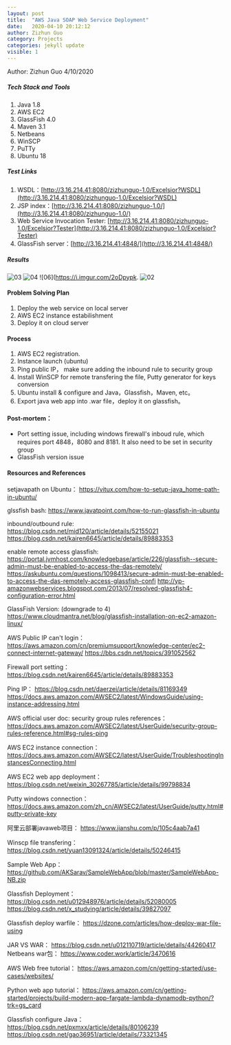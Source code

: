 ```yaml
---
layout: post
title:  "AWS Java SOAP Web Service Deployment"
date:   2020-04-10 20:12:12
author: Zizhun Guo
category: Projects
categories: jekyll update
visible: 1
---
```


Author: Zizhun Guo 4/10/2020

##### Tech Stack and Tools
1. Java 1.8
2. AWS EC2
3. GlassFish 4.0
4. Maven 3.1
5. Netbeans
6. WinSCP
7. PuTTy
8. Ubuntu 18

##### Test Links
1. WSDL：[http://3.16.214.41:8080/zizhunguo-1.0/Excelsior?WSDL](http://3.16.214.41:8080/zizhunguo-1.0/Excelsior?WSDL)
2. JSP index：[http://3.16.214.41:8080/zizhunguo-1.0/](http://3.16.214.41:8080/zizhunguo-1.0/)
3. Web Service Invocation Tester: [http://3.16.214.41:8080/zizhunguo-1.0/Excelsior?Tester](http://3.16.214.41:8080/zizhunguo-1.0/Excelsior?Tester)
4. GlassFish server：[http://3.16.214.41:4848/](http://3.16.214.41:4848/)

##### Results
![03](https://i.imgur.com/BUxtY1x.png)
![04](https://i.imgur.com/HuWKnee.png)
![06](https://i.imgur.com/2oDpypk.
![02](https://i.imgur.com/K7ISYWB.png)



#### Problem Solving Plan
1. Deploy the web service on local server
2. AWS EC2 instance estabilishment
3. Deploy it on cloud server

#### Process
1. AWS EC2 registration.
2. Instance launch (ubuntu)
2. Ping public IP， make sure adding the inbound rule to security group
3. Install WinSCP for remote transfering the file, Putty generator for keys conversion
4. Ubuntu install & configure and Java，Glassfish，Maven, etc。
5. Export java web app into .war file，deploy it on glassfish。

#### Post-mortem：
- Port setting issue, including windows firewall's inboud rule, which requires port 4848，8080 and 8181. It also need to be set in security group
- GlassFish version issue

#### Resources and References
setjavapath on Ubuntu：
https://vitux.com/how-to-setup-java_home-path-in-ubuntu/

glssfish bash:
https://www.javatpoint.com/how-to-run-glassfish-in-ubuntu

inbound/outbound rule:
https://blog.csdn.net/mid120/article/details/52155021
https://blog.csdn.net/kairen6645/article/details/89883353

enable remote access glassfish:
https://portal.jvmhost.com/knowledgebase/article/226/glassfish--secure-admin-must-be-enabled-to-access-the-das-remotely/
https://askubuntu.com/questions/1098413/secure-admin-must-be-enabled-to-access-the-das-remotely-access-glassfish-confi
http://yp-amazonwebservices.blogspot.com/2013/07/resolved-glassfish4-configuration-error.html

GlassFish Version: (downgrade to 4)
https://www.cloudmantra.net/blog/glassfish-installation-on-ec2-amazon-linux/


AWS Public IP can't login：
https://aws.amazon.com/cn/premiumsupport/knowledge-center/ec2-connect-internet-gateway/
https://bbs.csdn.net/topics/391052562

Firewall port setting：
https://blog.csdn.net/kairen6645/article/details/89883353

Ping IP：
https://blog.csdn.net/daerzei/article/details/81169349
https://docs.aws.amazon.com/AWSEC2/latest/WindowsGuide/using-instance-addressing.html

AWS official user doc: security group rules references：
https://docs.aws.amazon.com/AWSEC2/latest/UserGuide/security-group-rules-reference.html#sg-rules-ping

AWS EC2 instance connection：
https://docs.aws.amazon.com/AWSEC2/latest/UserGuide/TroubleshootingInstancesConnecting.html

AWS EC2 web app deployment：
https://blog.csdn.net/weixin_30267785/article/details/99798834

Putty windows connection：
https://docs.aws.amazon.com/zh_cn/AWSEC2/latest/UserGuide/putty.html#putty-private-key

阿里云部署javaweb项目：
https://www.jianshu.com/p/105c4aab7a41

Winscp file transfering：
https://blog.csdn.net/yuan13091324/article/details/50246415

Sample Web App：
https://github.com/AKSarav/SampleWebApp/blob/master/SampleWebApp-NB.zip

Glassfish Deployment：
https://blog.csdn.net/u012948976/article/details/52080005
https://blog.csdn.net/x_studying/article/details/39827097

Glassfish deploy warfile：
https://dzone.com/articles/how-deploy-war-file-using

JAR VS WAR：
https://blog.csdn.net/u012110719/article/details/44260417
Netbeans war包：
https://www.coder.work/article/3470616

AWS Web free tutorial：
https://aws.amazon.com/cn/getting-started/use-cases/websites/

Python web app tutorial：
https://aws.amazon.com/cn/getting-started/projects/build-modern-app-fargate-lambda-dynamodb-python/?trk=gs_card

Glassfish configure Java：
https://blog.csdn.net/pxmxx/article/details/80106239
https://blog.csdn.net/gao36951/article/details/73321345
